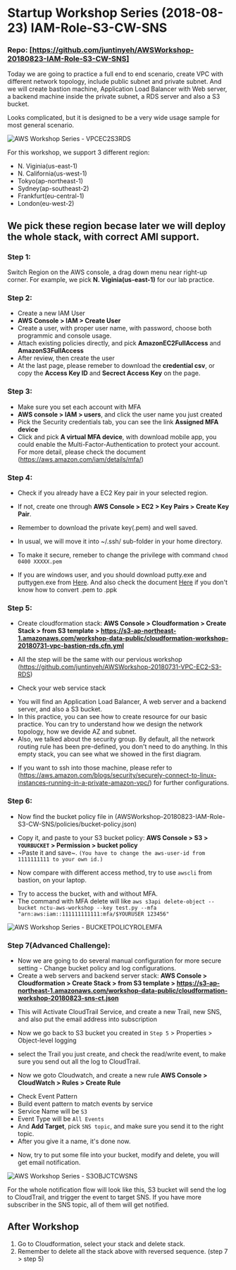 Startup Workshop Series (2018-08-23) IAM-Role-S3-CW-SNS
======
### Repo: [https://github.com/juntinyeh/AWSWorkshop-20180823-IAM-Role-S3-CW-SNS]

Today we are going to practice a full end to end scenario, create VPC with different network topology, include public subnet and private subnet. And we will create bastion machine, Application Load Balancer with Web server, a backend machine inside the private subnet, a RDS server and also a S3 bucket.

Looks complicated, but it is designed to be a very wide usage sample for most general scenario.

![AWS Workshop Series - VPCEC2S3RDS](https://raw.githubusercontent.com/juntinyeh/AWSWorkshop-20180731-VPC-EC2-S3-RDS/master/images/vpcec2s3rds.png)

For this workshop, we support 3 different region: 
* N. Viginia(us-east-1)
* N. California(us-west-1)
* Tokyo(ap-northeast-1)
* Sydney(ap-southeast-2) 
* Frankfurt(eu-central-1)
* London(eu-west-2)

We pick these region becase later we will deploy the whole stack, with correct AMI support.
------

### Step 1:
Switch Region on the AWS console, a drag down menu near right-up corner.
For example, we pick **N. Viginia(us-east-1)** for our lab practice.

### Step 2:
* Create a new IAM User
* **AWS Console > IAM > Create User**
* Create a user, with proper user name, with password, choose both programmic and console usage.
* Attach existing policies directly, and pick **AmazonEC2FullAccess** and **AmazonS3FullAccess**
* After review, then create the user
* At the last page, please remeber to download the **credential csv**, or copy the **Access Key ID** and **Secrect Access Key** on the page.

### Step 3:
* Make sure you set each account with MFA
* **AWS console > IAM > users**, and click the user name you just created
* Pick the Security credentials tab, you can see the link **Assigned MFA device**
* Click and pick **A virtual MFA device**, with download mobile app, you could enable the Multi-Factor-Authentication to protect your account.
For more detail, please check the document (https://aws.amazon.com/iam/details/mfa/)

### Step 4:
* Check if you already have a EC2 Key pair in your selected region. 
* If not, create one through **AWS Console > EC2 > Key Pairs > Create Key Pair**. 
* Remember to download the private key(.pem) and well saved. 
* In usual, we will move it into ~/.ssh/ sub-folder in your home directory.
* To make it secure, remeber to change the privilege with command 
``` chmod 0400 XXXXX.pem ```

* If you are windows user, and you should download putty.exe and puttygen.exe from [Here](https://www.chiark.greenend.org.uk/~sgtatham/putty/latest.html). And also check the document [Here](https://www.ssh.com/ssh/putty/windows/puttygen) if you don't know how to convert .pem to .ppk

### Step 5:
* Create cloudformation stack: **AWS Console > Cloudformation > Create Stack > from S3 template >
https://s3-ap-northeast-1.amazonaws.com/workshop-data-public/cloudformation-workshop-20180731-vpc-bastion-rds.cfn.yml**
- All the step will be the same with our pervious workshop (https://github.com/juntinyeh/AWSWorkshop-20180731-VPC-EC2-S3-RDS)
* Check your web service stack
- You will find an Application Load Balancer, A web server and a backend server, and also a S3 bucket.
- In this practice, you can see how to create resource for our basic practice. You can try to understand how we design the network topology, how we devide AZ and subnet.
- Also, we talked about the security group. By default, all the network routing rule has been pre-defined, you don't need to do anything. In this empty stack, you can see what we showed in the first diagram.
* If you want to ssh into those machine, please refer to (https://aws.amazon.com/blogs/security/securely-connect-to-linux-instances-running-in-a-private-amazon-vpc/) for further configurations.

### Step 6:
* Now find the bucket policy file in (AWSWorkshop-20180823-IAM-Role-S3-CW-SNS/policies/bucket-policy.json)
- Copy it, and paste to your S3 bucket policy: **AWS Console > S3 > `YOURBUCKET` > Permission > bucket policy**
- ~Paste it and save~. `(You have to change the aws-user-id from 1111111111 to your own id.)`
* Now compare with different access method, try to use `awscli` from bastion, on your laptop.
- Try to access the bucket, with and without MFA.
- The command with MFA delete will like 
`aws s3api delete-object --bucket nctu-aws-workshop --key test.py --mfa "arn:aws:iam::111111111111:mfa/$YOURUSER 123456"`

![AWS Workshop Series - BUCKETPOLICYROLEMFA](https://raw.githubusercontent.com/juntinyeh/AWSWorkshop-20180823-IAM-Role-S3-CW-SNS/master/images/s3-bucket-policy-role-mfa.png)

### Step 7(Advanced Challenge): 
* Now we are going to do several manual configuration for more secure setting - Change bucket policy and log configurations.
* Create a web servers and backend server stack: **AWS Console > Cloudformation > Create Stack > from S3 template >
https://s3-ap-northeast-1.amazonaws.com/workshop-data-public/cloudformation-workshop-20180823-sns-ct.json**
- This will Activate CloudTrail Service, and create a new Trail, new SNS, and also put the email address into subscription 
* Now we go back to S3 bucket you created in `Step 5` > Properties > Object-level logging
- select the Trail you just create, and check the read/write event, to make sure you send out all the log to CloudTrail.
* Now we goto Cloudwatch, and create a new rule **AWS Console > CloudWatch > Rules > Create Rule**
- Check Event Pattern
- Build event pattern to match events by service 
- Service Name will be `S3`
- Event Type will be `All Events`
- And **Add Target**, pick `SNS topic`, and make sure you send it to the right topic.
- After you give it a name, it's done now.
* Now, try to put some file into your bucket, modify and delete, you will get email notification.

![AWS Workshop Series - S3OBJCTCWSNS](https://raw.githubusercontent.com/juntinyeh/AWSWorkshop-20180823-IAM-Role-S3-CW-SNS/master/images/s3-obj-ct-cw-sns-email.png)

For the whole notification flow will look like this, S3 bucket will send the log to CloudTrail, and trigger the event to target SNS. If you have more subscriber in the SNS topic, all of them will get notified.

## After Workshop
1. Go to Cloudformation, select your stack and delete stack.
2. Remember to delete all the stack above with reversed sequence. (step 7 > step 5)
